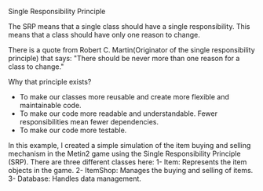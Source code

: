 Single Responsibility Principle

The SRP means that a single class should have a single responsibility. 
This means that a class should have only one reason to change.

There is a quote from Robert C. Martin(Originator of the single responsibility principle) that says:
"There should be never more than one reason for a class to change."

Why that principle exists?
- To make our classes more reusable and create more flexible and maintainable code.
- To make our code more readable and understandable. Fewer responsibilities mean fewer dependencies. 
- To make our code more testable. 

In this example, I created a simple simulation of the item buying and selling mechanism in the Metin2 game using the Single Responsibility Principle (SRP). There are three different classes here: 
1- Item: Represents the item objects in the game. 
2- ItemShop: Manages the buying and selling of items. 
3- Database: Handles data management.
